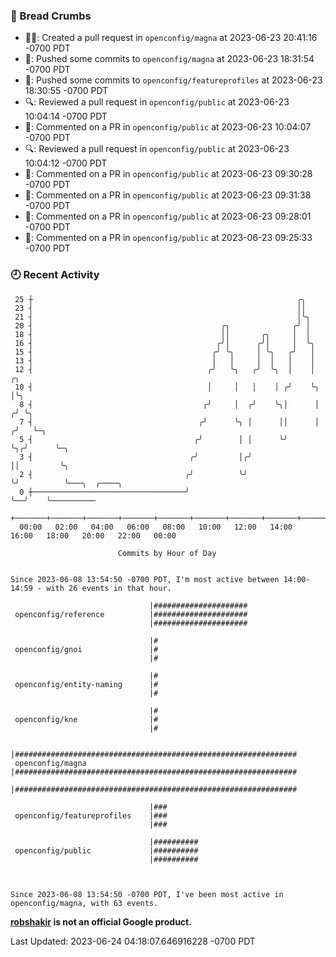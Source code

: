 ### 🍞 Bread Crumbs

 * ✍🏼: Created a pull request in `openconfig/magna` at 2023-06-23 20:41:16 -0700 PDT
 * 🚢: Pushed some commits to `openconfig/magna` at 2023-06-23 18:31:54 -0700 PDT
 * 🚢: Pushed some commits to `openconfig/featureprofiles` at 2023-06-23 18:30:55 -0700 PDT
 * 🔍: Reviewed a pull request in  `openconfig/public` at 2023-06-23 10:04:14 -0700 PDT
 * 💬: Commented on a PR in  `openconfig/public` at 2023-06-23 10:04:07 -0700 PDT
 * 🔍: Reviewed a pull request in  `openconfig/public` at 2023-06-23 10:04:12 -0700 PDT
 * 💬: Commented on a PR in  `openconfig/public` at 2023-06-23 09:30:28 -0700 PDT
 * 💬: Commented on a PR in  `openconfig/public` at 2023-06-23 09:31:38 -0700 PDT
 * 💬: Commented on a PR in  `openconfig/public` at 2023-06-23 09:28:01 -0700 PDT
 * 💬: Commented on a PR in  `openconfig/public` at 2023-06-23 09:25:33 -0700 PDT

### 🕘 Recent Activity
```
 25 ┼                                                           ╭╮
 23 ┤                                                           ││
 21 ┤                                                           │╰╮
 20 ┤                                          ╭╮              ╭╯ │
 18 ┤                                          ││       ╭╮     │  │
 16 ┤                                         ╭╯│      ╭╯│     │  ╰╮
 15 ┤                                        ╭╯ ╰╮     │ ╰╮   ╭╯   │
 13 ┤                                        │   │     │  │   │    │
 12 ┤                                       ╭╯   ╰╮   ╭╯  ╰╮  │    │     ╭╮
 10 ┤                                       │     │   │    │ ╭╯    ╰╮    │╰╮
  8 ┤                                      ╭╯     │  ╭╯    ╰╮│      │   ╭╯ ╰╮
  7 ┤                                     ╭╯      ╰╮ │      ││      │  ╭╯   ╰─╮
  5 ┤                                    ╭╯        │ │      ╰╯      ╰╮╭╯      ╰─╮
  3 ┤                                   ╭╯         │╭╯               ││         ╰╮
  2 ┤                                  ╭╯          ╰╯                ╰╯          ╰───╮  ╭────╮
  0 ┼──────────────────────────────────╯                                             ╰──╯    ╰──────────
    +───────+───────+───────+───────+───────+───────+───────+───────+───────+───────+───────+───────+────
  00:00   02:00   04:00   06:00   08:00   10:00   12:00   14:00   16:00   18:00   20:00   22:00   00:00   

						Commits by Hour of Day


Since 2023-06-08 13:54:50 -0700 PDT, I'm most active between 14:00-14:59 - with 26 events in that hour.

```



```
                               |#####################
 openconfig/reference          |#####################
                               |#####################

                               |#
 openconfig/gnoi               |#
                               |#

                               |#
 openconfig/entity-naming      |#
                               |#

                               |#
 openconfig/kne                |#
                               |#

                               |###############################################################
 openconfig/magna              |###############################################################
                               |###############################################################

                               |###
 openconfig/featureprofiles    |###
                               |###

                               |##########
 openconfig/public             |##########
                               |##########



Since 2023-06-08 13:54:50 -0700 PDT, I've been most active in openconfig/magna, with 63 events.

```
**[robshakir](mailto:robjs@google.com) is not an official Google product.**  


Last Updated: 2023-06-24 04:18:07.646916228 -0700 PDT
